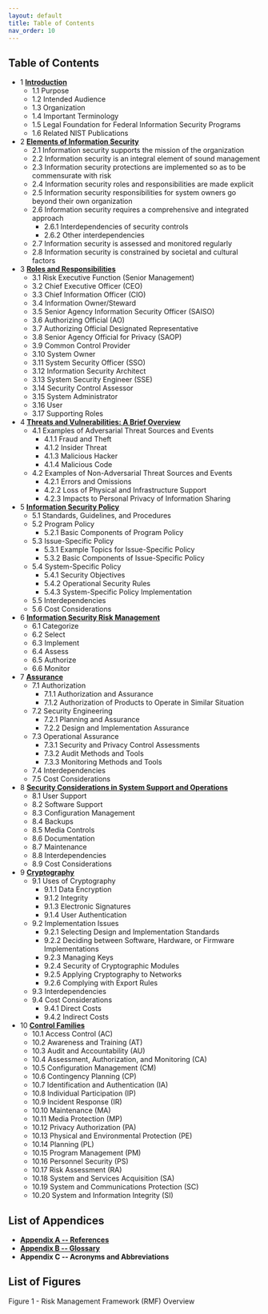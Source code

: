```yaml
---
layout: default
title: Table of Contents 
nav_order: 10 
---
```


## Table of Contents

  - 1 **[Introduction](/docs/1-introduction/)**
      - 1.1 Purpose
      - 1.2 Intended Audience
      - 1.3 Organization
      - 1.4 Important Terminology
      - 1.5 Legal Foundation for Federal Information Security Programs
      - 1.6 Related NIST Publications
  - 2 **[Elements of Information Security](/docs/2-elements-of-information-security/)**
      - 2.1 Information security supports the mission of the organization
      - 2.2 Information security is an integral element of sound management
      - 2.3 Information security protections are implemented so as to be commensurate with risk
      - 2.4 Information security roles and responsibilities are made explicit
      - 2.5 Information security responsibilities for system owners go beyond their own organization
      - 2.6 Information security requires a comprehensive and integrated approach
         - 2.6.1 Interdependencies of security controls
         - 2.6.2 Other interdependencies
      - 2.7 Information security is assessed and monitored regularly
      - 2.8 Information security is constrained by societal and cultural factors
  - 3 **[Roles and Responsibilities](http://localhost:4000/docs/3-roles-and-responsibilities/)**
      - 3.1 Risk Executive Function (Senior Management)
      - 3.2 Chief Executive Officer (CEO)
      - 3.3 Chief Information Officer (CIO)
      - 3.4 Information Owner/Steward
      - 3.5 Senior Agency Information Security Officer (SAISO)
      - 3.6 Authorizing Official (AO)
      - 3.7 Authorizing Official Designated Representative
      - 3.8 Senior Agency Official for Privacy (SAOP)
      - 3.9 Common Control Provider
      - 3.10 System Owner
      - 3.11 System Security Officer (SSO)
      - 3.12 Information Security Architect
      - 3.13 System Security Engineer (SSE)
      - 3.14 Security Control Assessor
      - 3.15 System Administrator
      - 3.16 User
      - 3.17 Supporting Roles
  - 4 **[Threats and Vulnerabilities: A Brief Overview](http://localhost:4000/docs/4-threats-and-vulnerabilities-a-brief-overview/)**
      - 4.1 Examples of Adversarial Threat Sources and Events
         - 4.1.1 Fraud and Theft
         - 4.1.2 Insider Threat
         - 4.1.3 Malicious Hacker
         - 4.1.4 Malicious Code
      - 4.2 Examples of Non-Adversarial Threat Sources and Events
         - 4.2.1 Errors and Omissions
         - 4.2.2 Loss of Physical and Infrastructure Support
         - 4.2.3 Impacts to Personal Privacy of Information Sharing
  - 5 **[Information Security Policy](http://localhost:4000/docs/5-information-security-policy/)**
      - 5.1 Standards, Guidelines, and Procedures
      - 5.2 Program Policy
         - 5.2.1 Basic Components of Program Policy
      - 5.3 Issue-Specific Policy
         - 5.3.1 Example Topics for Issue-Specific Policy
         - 5.3.2 Basic Components of Issue-Specific Policy
      - 5.4 System-Specific Policy
         - 5.4.1 Security Objectives
         - 5.4.2 Operational Security Rules
         - 5.4.3 System-Specific Policy Implementation
      - 5.5 Interdependencies
      - 5.6 Cost Considerations
  - 6 **[Information Security Risk Management](http://localhost:4000/docs/6-information-security-risk-management/)**
      - 6.1 Categorize
      - 6.2 Select
      - 6.3 Implement
      - 6.4 Assess
      - 6.5 Authorize
      - 6.6 Monitor
  - 7 **[Assurance](http://localhost:4000/docs/7-assurance/)**
      - 7.1 Authorization
         - 7.1.1 Authorization and Assurance
         - 7.1.2 Authorization of Products to Operate in Similar Situation
      - 7.2 Security Engineering
         - 7.2.1 Planning and Assurance
         - 7.2.2 Design and Implementation Assurance
      - 7.3 Operational Assurance
         - 7.3.1 Security and Privacy Control Assessments
         - 7.3.2 Audit Methods and Tools
         - 7.3.3 Monitoring Methods and Tools
      - 7.4 Interdependencies
      - 7.5 Cost Considerations
  - 8 **[Security Considerations in System Support and Operations](http://localhost:4000/docs/8-security-considerations-in-system-support-and-operations/)**
      - 8.1 User Support
      - 8.2 Software Support
      - 8.3 Configuration Management
      - 8.4 Backups
      - 8.5 Media Controls
      - 8.6 Documentation
      - 8.7 Maintenance
      - 8.8 Interdependencies
      - 8.9 Cost Considerations
  - 9 **[Cryptography](http://localhost:4000/docs/9-cryptography/)**
      - 9.1 Uses of Cryptography
         - 9.1.1 Data Encryption
         - 9.1.2 Integrity
         - 9.1.3 Electronic Signatures
         - 9.1.4 User Authentication
      - 9.2 Implementation Issues
         - 9.2.1 Selecting Design and Implementation Standards
         - 9.2.2 Deciding between Software, Hardware, or Firmware Implementations
         - 9.2.3 Managing Keys
         - 9.2.4 Security of Cryptographic Modules
         - 9.2.5 Applying Cryptography to Networks
         - 9.2.6 Complying with Export Rules
      - 9.3 Interdependencies
      - 9.4 Cost Considerations
         - 9.4.1 Direct Costs
         - 9.4.2 Indirect Costs
  - 10 **[Control Families](http://localhost:4000/docs/10-Control-Families/)**
      - 10.1 Access Control (AC)
      - 10.2 Awareness and Training (AT)
      - 10.3 Audit and Accountability (AU)
      - 10.4 Assessment, Authorization, and Monitoring (CA)
      - 10.5 Configuration Management (CM)
      - 10.6 Contingency Planning (CP)
      - 10.7 Identification and Authentication (IA)
      - 10.8 Individual Participation (IP)
      - 10.9 Incident Response (IR)
      - 10.10 Maintenance (MA)
      - 10.11 Media Protection (MP)
      - 10.12 Privacy Authorization (PA)
      - 10.13 Physical and Environmental Protection (PE)
      - 10.14 Planning (PL)
      - 10.15 Program Management (PM)
      - 10.16 Personnel Security (PS)
      - 10.17 Risk Assessment (RA)
      - 10.18 System and Services Acquisition (SA)
      - 10.19 System and Communications Protection (SC)
      - 10.20 System and Information Integrity (SI)

## List of Appendices
- **[Appendix A -- References](http://localhost:4000/docs/appendix-a---references/)**
- **[Appendix B -- Glossary]()**
- **Appendix C -- Acronyms and Abbreviations**

## List of Figures

Figure 1 - Risk Management Framework (RMF) Overview
